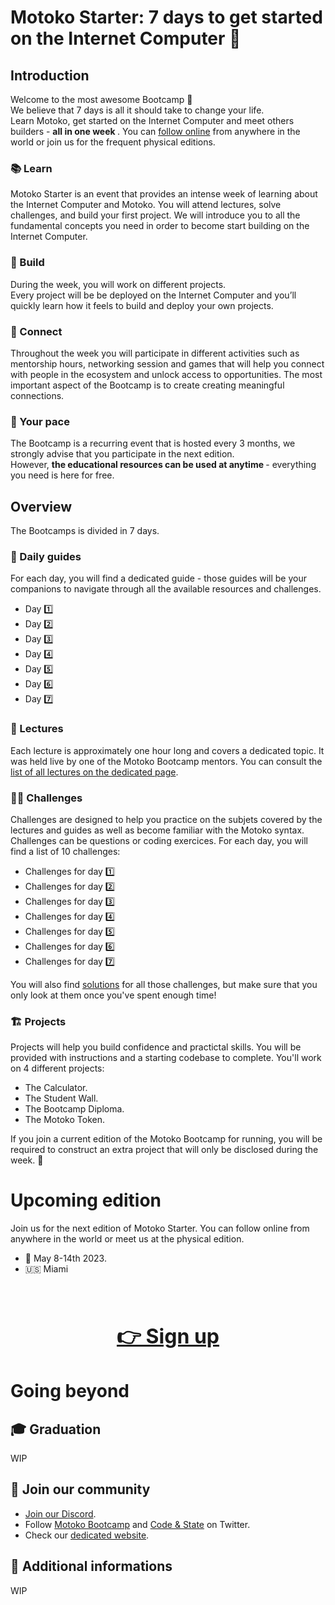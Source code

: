 # Motoko Starter: 7 days to get started on the Internet Computer 🏁 
## Introduction
Welcome to the most awesome Bootcamp 👋 <br/>
We believe that 7 days is all it should take to change your life. <br/>
Learn Motoko, get started on the Internet Computer and meet others builders - <b> all in one week </b>. 
You can [follow online](https://discord.gg/JS9g2ahtDs) from anywhere in the world or join us for the frequent physical editions. 
### 📚 Learn 
Motoko Starter is an event that provides an intense week of learning about the Internet Computer and Motoko. You will attend lectures, solve challenges, and build your first project. We will introduce you to all the fundamental concepts you need in order to become start building on the Internet Computer.
### 👷 Build 
During the week, you will work on different projects. <br/> Every project will be  be deployed on the Internet Computer and you’ll quickly learn how it feels to build and deploy your own projects.
### 🍻 Connect 
Throughout the week you will participate in different activities such as mentorship hours, networking session and games that will help you connect with people in the ecosystem and unlock access to opportunities. The most important aspect of the Bootcamp is to create creating meaningful connections.
### 🌱 Your pace
The Bootcamp is a recurring event that is hosted every 3 months, we strongly advise that you participate in the next edition. <br/>
However, <b> the educational resources can be used at anytime </b> - everything you need is here for free. 
## Overview
The Bootcamps is divided in 7 days. 
### 📜 Daily guides
For each day, you will find a dedicated guide - those guides will be your companions to navigate through all the available resources and challenges.
- Day 1️⃣ 
- Day 2️⃣ 
- Day 3️⃣ 
- Day 4️⃣ 
- Day 5️⃣ 
- Day 6️⃣ 
- Day 7️⃣
### 🍿 Lectures
Each lecture is approximately one hour long and covers a dedicated topic. It was held live by one of the Motoko Bootcamp mentors.
You can consult the [list of all lectures on the dedicated page](./lectures/LECTURES.MD).
### 🧑‍💻 Challenges 
Challenges are designed to help you practice on the subjets covered by the lectures and guides as well as become familiar with the Motoko syntax. Challenges can be questions or coding exercices.
For each day, you will find a list of 10 challenges:
- Challenges for day 1️⃣ 
- Challenges for day 2️⃣ 
- Challenges for day 3️⃣
- Challenges for day 4️⃣ 
- Challenges for day 5️⃣ 
- Challenges for day 6️⃣ 
- Challenges for day 7️⃣

You will also find [solutions](/challenges/solutions/SOLUTION.MD) for all those challenges, but make sure that you only look at them once you've spent enough time!
### 🏗️ Projects
Projects will help you build confidence and practictal skills. You will be provided with instructions and a starting codebase to complete. 
You'll work on 4 different projects:
- The Calculator.
- The Student Wall.
- The Bootcamp Diploma.
- The Motoko Token.

If you join a current edition of the Motoko Bootcamp for running, you will be required to construct an extra project that will only be disclosed during the week. 🤫 
#   Upcoming edition
Join us for the next edition of Motoko Starter. You can follow online from anywhere in the world or meet us at the physical edition. 
- 📆 May 8-14th 2023.
- 🇺🇸  Miami 
<br/> 
<h2 align="center" style="font-size:xx-large;">  <a style="font-weight: bold; " href="https://forms.gle/E6L7dytdzhVJ5bVK8"> 👉 Sign up </a> </h2>

# Going beyond
## 🎓 Graduation
WIP
## 👦 Join our community
- [Join our Discord](https://discord.gg/JS9g2ahtDs).
- Follow [Motoko Bootcamp](https://twitter.com/MotokoSchool) and [Code & State](https://twitter.com/codeandstate) on Twitter. 
- Check our [dedicated website](https://motokobootcamp.com/).
## 💁 Additional informations
WIP
